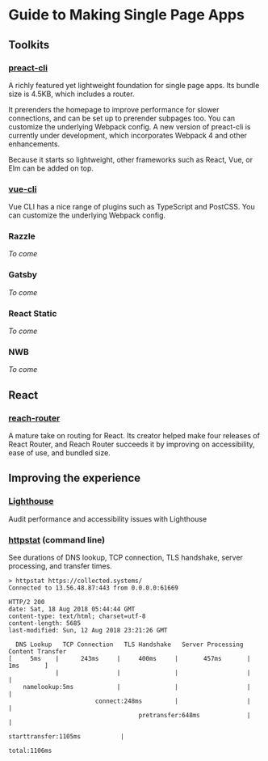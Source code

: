 # Guide to Making Single Page Apps

## Toolkits

### [preact-cli](https://github.com/developit/preact-cli)

A richly featured yet lightweight foundation for single page apps. Its bundle size is 4.5KB, which includes a router.

It prerenders the homepage to improve performance for slower connections, and can be set up to prerender subpages too. You can customize the underlying Webpack config. A new version of preact-cli is currently under development, which incorporates Webpack 4 and other enhancements.

Because it starts so lightweight, other frameworks such as React, Vue, or Elm can be added on top.

### [vue-cli](https://github.com/vuejs/vue-cli)

Vue CLI has a nice range of plugins such as TypeScript and PostCSS. You can customize the underlying Webpack config.

### Razzle

_To come_

### Gatsby

_To come_

### React Static

_To come_

### NWB

_To come_

## React

### [reach-router](https://reach.tech/router)

A mature take on routing for React. Its creator helped make four releases of React Router, and Reach Router succeeds it by improving on accessibility, ease of use, and bundled size.

## Improving the experience

### [Lighthouse](https://developers.google.com/web/tools/lighthouse/)

Audit performance and accessibility issues with Lighthouse

### [httpstat](https://github.com/reorx/httpstat) (command line)

See durations of DNS lookup, TCP connection, TLS handshake, server processing, and transfer times.

```
> httpstat https://collected.systems/
Connected to 13.56.48.87:443 from 0.0.0.0:61669

HTTP/2 200 
date: Sat, 18 Aug 2018 05:44:44 GMT
content-type: text/html; charset=utf-8
content-length: 5685
last-modified: Sun, 12 Aug 2018 23:21:26 GMT

  DNS Lookup   TCP Connection   TLS Handshake   Server Processing   Content Transfer
[     5ms    |      243ms     |     400ms     |       457ms       |        1ms       ]
             |                |               |                   |                  |
    namelookup:5ms            |               |                   |                  |
                        connect:248ms         |                   |                  |
                                    pretransfer:648ms             |                  |
                                                      starttransfer:1105ms           |
                                                                                 total:1106ms 
```
